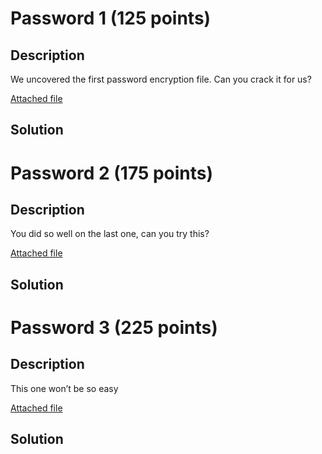 # Password 1 (125 points)

## Description

We uncovered the first password encryption file. Can you crack it for us?

[Attached file](resources/password1.py)

## Solution

# Password 2 (175 points)

## Description

You did so well on the last one, can you try this?

[Attached file](resources/password2.py)

## Solution

# Password 3 (225 points)

## Description

This one won’t be so easy

[Attached file](resources/password3.py)

## Solution
